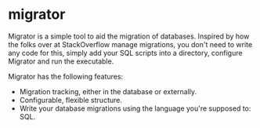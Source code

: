 # migrator

Migrator is a simple tool to aid the migration of databases. Inspired by how the
folks over at StackOverflow manage migrations, you don't need to write any code
for this, simply add your SQL scripts into a directory, configure Migrator 
and run the executable. 

Migrator has the following features:

* Migration tracking, either in the database or externally.
* Configurable, flexible structure.
* Write your database migrations using the language you're supposed to: SQL.
